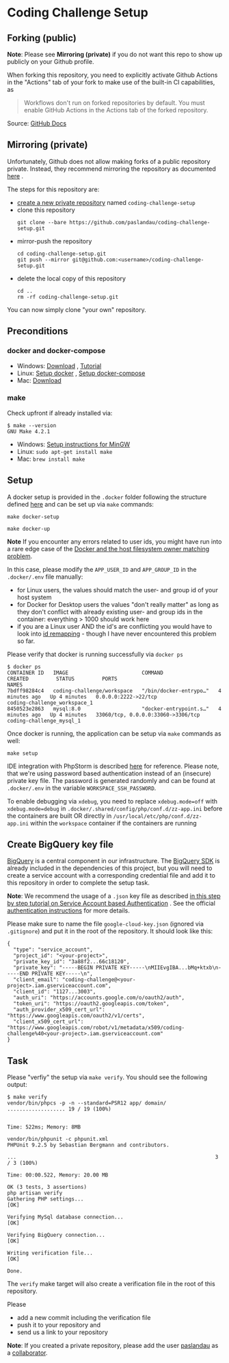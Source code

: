 # Coding Challenge Setup

## Forking (public)

**Note**: Please see **Mirroring (private)** if you do not want this repo to show up publicly on
your Github profile.

When forking this repository, you need to explicitly activate Github Actions in the
"Actions" tab of your fork to make use of the built-in CI capabilities, as

> Workflows don't run on forked repositories by default. You must enable GitHub Actions in the Actions tab of the forked repository.

Source: [GitHub Docs](https://docs.github.com/en/actions/reference/events-that-trigger-workflows#pull-request-events-for-forked-repositories)

## Mirroring (private)

Unfortunately, Github does not allow making forks of a public repository private. Instead, they
recommend mirroring the repository as
documented [here](https://docs.github.com/en/github/creating-cloning-and-archiving-repositories/duplicating-a-repository)
.

The steps for this repository are:

- [create a new private repository](https://help.github.com/articles/creating-a-new-repository/)
  named `coding-challenge-setup`
- clone this repository
  ````
  git clone --bare https://github.com/paslandau/coding-challenge-setup.git
  ````
- mirror-push the repository
  ````
  cd coding-challenge-setup.git
  git push --mirror git@github.com:<username>/coding-challenge-setup.git
  ````
- delete the local copy of this repository
  ````
  cd ..
  rm -rf coding-challenge-setup.git
  ````

You can now simply clone "your own" repository.

## Preconditions

### docker and docker-compose

- Windows: [Download](https://hub.docker.com/editions/community/docker-ce-desktop-windows/)
  , [Tutorial](https://www.pascallandau.com/blog/php-php-fpm-and-nginx-on-docker-in-windows-10/)
- Linux: [Setup docker](https://devconnected.com/how-to-install-docker-on-ubuntu-18-04-debian-10/)
  , [Setup docker-compose](https://docs.docker.com/compose/install/#install-compose-on-linux-systems)
- Mac: [Download](https://docs.docker.com/docker-for-mac/install/)

### make

Check upfront if already installed via:

````
$ make --version
GNU Make 4.2.1
````
- Windows: [Setup instructions for MinGW](https://www.pascallandau.com/blog/structuring-the-docker-setup-for-php-projects/#install-make-on-windows-mingw)
- Linux: `sudo apt-get install make`
- Mac: `brew install make`

## Setup

A docker setup is provided in the `.docker` folder following the structure defined
[here](https://www.pascallandau.com/blog/structuring-the-docker-setup-for-php-projects/)
and can be set up via `make` commands:

```
make docker-setup

make docker-up
```

**Note** If you encounter any errors related to user ids, you might have run into a rare edge case
of the 
[Docker and the host filesystem owner matching problem](https://www.joyfulbikeshedding.com/blog/2021-03-15-docker-and-the-host-filesystem-owner-matching-problem.html).

In this case, please modify the `APP_USER_ID` and `APP_GROUP_ID` in the `.docker/.env` file 
manually:

- for Linux users, the values should match the user- and group id of your 
  host system
- for Docker for Desktop users the values "don't really matter" as long as they don't 
  conflict with already existing user- and group ids in the container: everything > 1000 should 
  work here
- if you are a Linux user AND the id's are conflicting you would have to look into 
  [id remapping](https://docs.docker.com/engine/security/userns-remap/) - though I have never 
  encountered this problem so far.

Please verify that docker is running successfully via `docker ps`

```
$ docker ps
CONTAINER ID   IMAGE                        COMMAND                  CREATED         STATUS         PORTS                                NAMES
7bdff98284c4   coding-challenge/workspace   "/bin/docker-entrypo…"   4 minutes ago   Up 4 minutes   0.0.0.0:2222->22/tcp                 coding-challenge_workspace_1
8450523e2863   mysql:8.0                    "docker-entrypoint.s…"   4 minutes ago   Up 4 minutes   33060/tcp, 0.0.0.0:33060->3306/tcp   coding-challenge_mysql_1
```

Once docker is running, the application can be setup via `make` commands as well:

```
make setup
```

IDE integration with PhpStorm is described
[here](https://www.pascallandau.com/blog/setup-phpstorm-with-xdebug-on-docker/) for reference.
Please note, that we're using password based authentication instead of an (insecure) private key
file. The password is generated randomly and can be found at `.docker/.env` in the
variable `WORKSPACE_SSH_PASSWORD`.

To enable debugging via `xdebug`, you need to replace `xdebug.mode=off` with `xdebug.mode=debug` in
`.docker/.shared/config/php/conf.d/zz-app.ini` before the containers are built OR directly in
`/usr/local/etc/php/conf.d/zz-app.ini` within the `workspace` container if the containers are
running

## Create BigQuery key file

[BigQuery](https://cloud.google.com/bigquery/) is a central component in our infrastructure.
The [BigQuery SDK](https://packagist.org/packages/google/cloud-bigquery) is already included in the
dependencies of this project, but you will need to create a service account with a corresponding
credential file and add it to this repository in order to complete the setup task.

**Note**: We recommend the usage of a `.json` key file as described
[in this step by step tutorial on Service Account based Authentication](https://www.progress.com/tutorials/odbc/a-complete-guide-for-google-bigquery-authentication#service-account-based-authentication)
. See the
official [authentication instructions](https://github.com/googleapis/google-cloud-php/blob/master/AUTHENTICATION.md)
for more details.

Please make sure to name the file `google-cloud-key.json` (ignored via `.gitignore`) and put it in
the root of the repository. It should look like this:

````
{
  "type": "service_account",
  "project_id": "<your-project>",
  "private_key_id": "3a88f2...66c18120",
  "private_key": "-----BEGIN PRIVATE KEY-----\nMIIEvgIBA...bMq+ktxb\n-----END PRIVATE KEY-----\n",
  "client_email": "coding-challenge@<your-project>.iam.gserviceaccount.com",
  "client_id": "1127...3003",
  "auth_uri": "https://accounts.google.com/o/oauth2/auth",
  "token_uri": "https://oauth2.googleapis.com/token",
  "auth_provider_x509_cert_url": "https://www.googleapis.com/oauth2/v1/certs",
  "client_x509_cert_url": "https://www.googleapis.com/robot/v1/metadata/x509/coding-challenge%40<your-project>.iam.gserviceaccount.com"
}
````

## Task

Please "verfiy" the setup via `make verify`. You should see the following output:

````
$ make verify
vendor/bin/phpcs -p -n --standard=PSR12 app/ domain/
................... 19 / 19 (100%)


Time: 522ms; Memory: 8MB

vendor/bin/phpunit -c phpunit.xml
PHPUnit 9.2.5 by Sebastian Bergmann and contributors.

...                                                                 3 / 3 (100%)

Time: 00:00.522, Memory: 20.00 MB

OK (3 tests, 3 assertions)
php artisan verify
Gathering PHP settings...
[OK]

Verifying MySql database connection...
[OK]

Verifying BigQuery connection...
[OK]

Writing verification file...
[OK]

Done.
````

The `verify` make target will also create a verification file in the root of this repository.

Please

- add a new commit including the verification file
- push it to your repository and
- send us a link to your repository

**Note**: If you created a private repository, please add the
user [paslandau](https://github.com/paslandau) as a
[collaborator](https://docs.github.com/en/github/setting-up-and-managing-your-github-user-account/inviting-collaborators-to-a-personal-repository).
